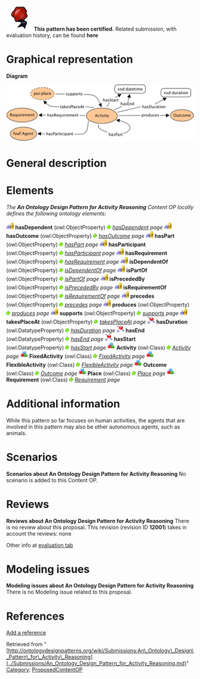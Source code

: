 [![](../images/thumb/b/b5/Certified.png/70px-Certified.png)](../Image/Certified.png.md "Certified.png") __This pattern has been certified.__
Related submission, with evaluation history, can be found __here__





#  Graphical representation


__Diagram__




[![Image:Activity3_small.png](../images/d/d9/Activity3_small.png)](../Image/Activity3_small.png.md "Image:Activity3_small.png")




#  General description


  




#  Elements


_The __An Ontology Design Pattern for Activity Reasoning__ Content OP locally defines the following ontology elements:_



[![ObjectProperty](../images/thumb/c/c3/ObjectProperty.gif/20px-ObjectProperty.gif)](../Image/ObjectProperty.gif.md "ObjectProperty") __hasDependent__ (owl:ObjectProperty) 
 [![](../images/thumb/8/87/ArrowRight.gif/11px-ArrowRight.gif)](../Image/ArrowRight.gif.md "ArrowRight.gif") _[hasDependent](../Submissions/An_Ontology_Design_Pattern_for_Activity_Reasoning/hasDependent.md "Submissions:An Ontology Design Pattern for Activity Reasoning/hasDependent") page_
[![ObjectProperty](../images/thumb/c/c3/ObjectProperty.gif/20px-ObjectProperty.gif)](../Image/ObjectProperty.gif.md "ObjectProperty") __hasOutcome__ (owl:ObjectProperty) 
 [![](../images/thumb/8/87/ArrowRight.gif/11px-ArrowRight.gif)](../Image/ArrowRight.gif.md "ArrowRight.gif") _[hasOutcome](../Submissions/An_Ontology_Design_Pattern_for_Activity_Reasoning/hasOutcome.md "Submissions:An Ontology Design Pattern for Activity Reasoning/hasOutcome") page_
[![ObjectProperty](../images/thumb/c/c3/ObjectProperty.gif/20px-ObjectProperty.gif)](../Image/ObjectProperty.gif.md "ObjectProperty") __hasPart__ (owl:ObjectProperty) 
 [![](../images/thumb/8/87/ArrowRight.gif/11px-ArrowRight.gif)](../Image/ArrowRight.gif.md "ArrowRight.gif") _[hasPart](../Submissions/An_Ontology_Design_Pattern_for_Activity_Reasoning/hasPart.md "Submissions:An Ontology Design Pattern for Activity Reasoning/hasPart") page_
[![ObjectProperty](../images/thumb/c/c3/ObjectProperty.gif/20px-ObjectProperty.gif)](../Image/ObjectProperty.gif.md "ObjectProperty") __hasParticipant__ (owl:ObjectProperty) 
 [![](../images/thumb/8/87/ArrowRight.gif/11px-ArrowRight.gif)](../Image/ArrowRight.gif.md "ArrowRight.gif") _[hasParticipant](../Submissions/An_Ontology_Design_Pattern_for_Activity_Reasoning/hasParticipant.md "Submissions:An Ontology Design Pattern for Activity Reasoning/hasParticipant") page_
[![ObjectProperty](../images/thumb/c/c3/ObjectProperty.gif/20px-ObjectProperty.gif)](../Image/ObjectProperty.gif.md "ObjectProperty") __hasRequirement__ (owl:ObjectProperty) 
 [![](../images/thumb/8/87/ArrowRight.gif/11px-ArrowRight.gif)](../Image/ArrowRight.gif.md "ArrowRight.gif") _[hasRequirement](../Submissions/An_Ontology_Design_Pattern_for_Activity_Reasoning/hasRequirement.md "Submissions:An Ontology Design Pattern for Activity Reasoning/hasRequirement") page_
[![ObjectProperty](../images/thumb/c/c3/ObjectProperty.gif/20px-ObjectProperty.gif)](../Image/ObjectProperty.gif.md "ObjectProperty") __isDependentOf__ (owl:ObjectProperty) 
 [![](../images/thumb/8/87/ArrowRight.gif/11px-ArrowRight.gif)](../Image/ArrowRight.gif.md "ArrowRight.gif") _[isDependentOf](../Submissions/An_Ontology_Design_Pattern_for_Activity_Reasoning/isDependentOf.md "Submissions:An Ontology Design Pattern for Activity Reasoning/isDependentOf") page_
[![ObjectProperty](../images/thumb/c/c3/ObjectProperty.gif/20px-ObjectProperty.gif)](../Image/ObjectProperty.gif.md "ObjectProperty") __isPartOf__ (owl:ObjectProperty) 
 [![](../images/thumb/8/87/ArrowRight.gif/11px-ArrowRight.gif)](../Image/ArrowRight.gif.md "ArrowRight.gif") _[isPartOf](../Submissions/An_Ontology_Design_Pattern_for_Activity_Reasoning/isPartOf.md "Submissions:An Ontology Design Pattern for Activity Reasoning/isPartOf") page_
[![ObjectProperty](../images/thumb/c/c3/ObjectProperty.gif/20px-ObjectProperty.gif)](../Image/ObjectProperty.gif.md "ObjectProperty") __isPrecededBy__ (owl:ObjectProperty) 
 [![](../images/thumb/8/87/ArrowRight.gif/11px-ArrowRight.gif)](../Image/ArrowRight.gif.md "ArrowRight.gif") _[isPrecededBy](../Submissions/An_Ontology_Design_Pattern_for_Activity_Reasoning/isPrecededBy.md "Submissions:An Ontology Design Pattern for Activity Reasoning/isPrecededBy") page_
[![ObjectProperty](../images/thumb/c/c3/ObjectProperty.gif/20px-ObjectProperty.gif)](../Image/ObjectProperty.gif.md "ObjectProperty") __isRequirementOf__ (owl:ObjectProperty) 
 [![](../images/thumb/8/87/ArrowRight.gif/11px-ArrowRight.gif)](../Image/ArrowRight.gif.md "ArrowRight.gif") _[isRequirementOf](../Submissions/An_Ontology_Design_Pattern_for_Activity_Reasoning/isRequirementOf.md "Submissions:An Ontology Design Pattern for Activity Reasoning/isRequirementOf") page_
[![ObjectProperty](../images/thumb/c/c3/ObjectProperty.gif/20px-ObjectProperty.gif)](../Image/ObjectProperty.gif.md "ObjectProperty") __precedes__ (owl:ObjectProperty) 
 [![](../images/thumb/8/87/ArrowRight.gif/11px-ArrowRight.gif)](../Image/ArrowRight.gif.md "ArrowRight.gif") _[precedes](../Submissions/An_Ontology_Design_Pattern_for_Activity_Reasoning/precedes.md "Submissions:An Ontology Design Pattern for Activity Reasoning/precedes") page_
[![ObjectProperty](../images/thumb/c/c3/ObjectProperty.gif/20px-ObjectProperty.gif)](../Image/ObjectProperty.gif.md "ObjectProperty") __produces__ (owl:ObjectProperty) 
 [![](../images/thumb/8/87/ArrowRight.gif/11px-ArrowRight.gif)](../Image/ArrowRight.gif.md "ArrowRight.gif") _[produces](../Submissions/An_Ontology_Design_Pattern_for_Activity_Reasoning/produces.md "Submissions:An Ontology Design Pattern for Activity Reasoning/produces") page_
[![ObjectProperty](../images/thumb/c/c3/ObjectProperty.gif/20px-ObjectProperty.gif)](../Image/ObjectProperty.gif.md "ObjectProperty") __supports__ (owl:ObjectProperty) 
 [![](../images/thumb/8/87/ArrowRight.gif/11px-ArrowRight.gif)](../Image/ArrowRight.gif.md "ArrowRight.gif") _[supports](../Submissions/An_Ontology_Design_Pattern_for_Activity_Reasoning/supports.md "Submissions:An Ontology Design Pattern for Activity Reasoning/supports") page_
[![ObjectProperty](../images/thumb/c/c3/ObjectProperty.gif/20px-ObjectProperty.gif)](../Image/ObjectProperty.gif.md "ObjectProperty") __takesPlaceAt__ (owl:ObjectProperty) 
 [![](../images/thumb/8/87/ArrowRight.gif/11px-ArrowRight.gif)](../Image/ArrowRight.gif.md "ArrowRight.gif") _[takesPlaceAt](../Submissions/An_Ontology_Design_Pattern_for_Activity_Reasoning/takesPlaceAt.md "Submissions:An Ontology Design Pattern for Activity Reasoning/takesPlaceAt") page_
[![DatatypeProperty](../images/thumb/a/a5/DatatypeProperty.gif/20px-DatatypeProperty.gif)](../Image/DatatypeProperty.gif.md "DatatypeProperty") __hasDuration__ (owl:DatatypeProperty) 
 [![](../images/thumb/8/87/ArrowRight.gif/11px-ArrowRight.gif)](../Image/ArrowRight.gif.md "ArrowRight.gif") _[hasDuration](../Submissions/An_Ontology_Design_Pattern_for_Activity_Reasoning/hasDuration.md "Submissions:An Ontology Design Pattern for Activity Reasoning/hasDuration") page_
[![DatatypeProperty](../images/thumb/a/a5/DatatypeProperty.gif/20px-DatatypeProperty.gif)](../Image/DatatypeProperty.gif.md "DatatypeProperty") __hasEnd__ (owl:DatatypeProperty) 
 [![](../images/thumb/8/87/ArrowRight.gif/11px-ArrowRight.gif)](../Image/ArrowRight.gif.md "ArrowRight.gif") _[hasEnd](../Submissions/An_Ontology_Design_Pattern_for_Activity_Reasoning/hasEnd.md "Submissions:An Ontology Design Pattern for Activity Reasoning/hasEnd") page_
[![DatatypeProperty](../images/thumb/a/a5/DatatypeProperty.gif/20px-DatatypeProperty.gif)](../Image/DatatypeProperty.gif.md "DatatypeProperty") __hasStart__ (owl:DatatypeProperty) 
 [![](../images/thumb/8/87/ArrowRight.gif/11px-ArrowRight.gif)](../Image/ArrowRight.gif.md "ArrowRight.gif") _[hasStart](../Submissions/An_Ontology_Design_Pattern_for_Activity_Reasoning/hasStart.md "Submissions:An Ontology Design Pattern for Activity Reasoning/hasStart") page_
[![Class](../images/thumb/2/27/Class.gif/20px-Class.gif)](../Image/Class.gif.md "Class") __Activity__ (owl:Class) 
 [![](../images/thumb/8/87/ArrowRight.gif/11px-ArrowRight.gif)](../Image/ArrowRight.gif.md "ArrowRight.gif") _[Activity](../Submissions/An_Ontology_Design_Pattern_for_Activity_Reasoning/Activity.md "Submissions:An Ontology Design Pattern for Activity Reasoning/Activity") page_
[![Class](../images/thumb/2/27/Class.gif/20px-Class.gif)](../Image/Class.gif.md "Class") __FixedActivity__ (owl:Class) 
 [![](../images/thumb/8/87/ArrowRight.gif/11px-ArrowRight.gif)](../Image/ArrowRight.gif.md "ArrowRight.gif") _[FixedActivity](../Submissions/An_Ontology_Design_Pattern_for_Activity_Reasoning/FixedActivity.md "Submissions:An Ontology Design Pattern for Activity Reasoning/FixedActivity") page_
[![Class](../images/thumb/2/27/Class.gif/20px-Class.gif)](../Image/Class.gif.md "Class") __FlexibleActivity__ (owl:Class) 
 [![](../images/thumb/8/87/ArrowRight.gif/11px-ArrowRight.gif)](../Image/ArrowRight.gif.md "ArrowRight.gif") _[FlexibleActivity](../Submissions/An_Ontology_Design_Pattern_for_Activity_Reasoning/FlexibleActivity.md "Submissions:An Ontology Design Pattern for Activity Reasoning/FlexibleActivity") page_
[![Class](../images/thumb/2/27/Class.gif/20px-Class.gif)](../Image/Class.gif.md "Class") __Outcome__ (owl:Class) 
 [![](../images/thumb/8/87/ArrowRight.gif/11px-ArrowRight.gif)](../Image/ArrowRight.gif.md "ArrowRight.gif") _[Outcome](../Submissions/An_Ontology_Design_Pattern_for_Activity_Reasoning/Outcome.md "Submissions:An Ontology Design Pattern for Activity Reasoning/Outcome") page_
[![Class](../images/thumb/2/27/Class.gif/20px-Class.gif)](../Image/Class.gif.md "Class") __Place__ (owl:Class) 
 [![](../images/thumb/8/87/ArrowRight.gif/11px-ArrowRight.gif)](../Image/ArrowRight.gif.md "ArrowRight.gif") _[Place](../Submissions/An_Ontology_Design_Pattern_for_Activity_Reasoning/Place.md "Submissions:An Ontology Design Pattern for Activity Reasoning/Place") page_
[![Class](../images/thumb/2/27/Class.gif/20px-Class.gif)](../Image/Class.gif.md "Class") __Requirement__ (owl:Class) 
 [![](../images/thumb/8/87/ArrowRight.gif/11px-ArrowRight.gif)](../Image/ArrowRight.gif.md "ArrowRight.gif") _[Requirement](../Submissions/An_Ontology_Design_Pattern_for_Activity_Reasoning/Requirement.md "Submissions:An Ontology Design Pattern for Activity Reasoning/Requirement") page_
#  Additional information


While this pattern so far focuses on human activities, the agents that are involved in this pattern may also be other autonomous agents, such as animals.



#  Scenarios



__Scenarios about An Ontology Design Pattern for Activity Reasoning__
No scenario is added to this Content OP.




#  Reviews



__Reviews about An Ontology Design Pattern for Activity Reasoning__
There is no review about this proposal.
This revision (revision ID __12001__) takes in account the reviews: none


Other info at [evaluation tab](http://ontologydesignpatterns.org/wiki/index.php?title=Submissions:An_Ontology_Design_Pattern_for_Activity_Reasoning&action=evaluation "http://ontologydesignpatterns.org/wiki/index.php?title=Submissions:An_Ontology_Design_Pattern_for_Activity_Reasoning&action=evaluation")




  




#  Modeling issues



__Modeling issues about An Ontology Design Pattern for Activity Reasoning__
There is no Modeling issue related to this proposal.




  




#  References


[Add a reference](index.php@title=Odp%253AAdd_reference&subject=Submissions%253AAn+Ontology+Design+Pattern+for+Activity+Reasoning.html "http://ontologydesignpatterns.org/wiki/index.php?title=Odp:Add_reference&subject=Submissions%3AAn+Ontology+Design+Pattern+for+Activity+Reasoning")


  






Retrieved from "[http://ontologydesignpatterns.org/wiki/Submissions:An\_Ontology\_Design\_Pattern\_for\_Activity\_Reasoning](../Submissions/An_Ontology_Design_Pattern_for_Activity_Reasoning.md)"
 [Category](http://ontologydesignpatterns.org/wiki/Special:Categories "Special:Categories"): [ProposedContentOP](../Category/ProposedContentOP.md "Category:ProposedContentOP")